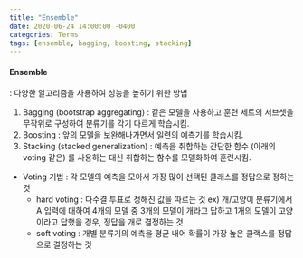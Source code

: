 ```yaml
---
title: "Ensemble"
date: 2020-06-24 14:00:00 -0400
categories: Terms
tags: [ensemble, bagging, boosting, stacking]
---
```

  
#### Ensemble    
: 다양한 알고리즘을 사용하여 성능을 높히기 위한 방법

  
  
1. Bagging (bootstrap aggregating) : 같은 모델을 사용하고 훈련 세트의 서브셋을 무작위로 구성하여 분류기를 각기 다르게 학습시킴. 
1. Boosting : 앞의 모델을 보완해나가면서 일련의 예측기를 학습시킴.
1. Stacking (stacked generalization) : 예측을 취합하는 간단한 함수 (아래의 voting 같은) 를 사용하는 대신 취합하는 함수를 모델화하여 훈련시킴.


- Voting 기법 : 각 모델의 예측을 모아서 가장 많이 선택된 클래스를 정답으로 정하는 것   
  - hard voting : 다수결 투표로 정해진 값을 따르는 것 ex) 개/고양이 분류기에서 A 입력에 대하여 4개의 모델 중 3개의 모델이 개라고 답하고 1개의 모델이 고양이라고 답했을 경우, 정답을 개로 결정하는 것 
  - soft voting : 개별 분류기의 예측을 평균 내어 확률이 가장 높은 클랙스를 정답으로 결정하는 것  
  
